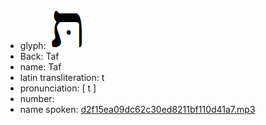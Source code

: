 - glyph: ![f02ff7cd4fc545a08cd011e5e30e509e.png](29.png)
- Back: Taf
- name: Taf
- latin transliteration: t
- pronunciation: [ t ]
- number: 
- name spoken: [d2f15ea09dc62c30ed8211bf110d41a7.mp3](15.mp3)